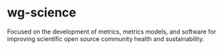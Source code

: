 # wg-science
Focused on the development of metrics, metrics models, and software for improving scientific open source community health and sustainability. 
